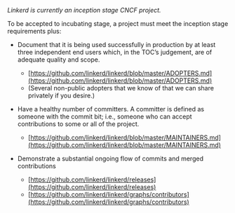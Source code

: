 _Linkerd is currently an inception stage CNCF project._

To be accepted to incubating stage, a project must meet the inception stage requirements plus:

* Document that it is being used successfully in production by at least three independent end users which, in the TOC’s judgement, are of adequate quality and scope.

    * [https://github.com/linkerd/linkerd/blob/master/ADOPTERS.md](https://github.com/linkerd/linkerd/blob/master/ADOPTERS.md)
    * (Several non-public adopters that we know of that we can share privately if you desire.)

* Have a healthy number of committers. A committer is defined as someone with the commit bit; i.e., someone who can accept contributions to some or all of the project.

    * [https://github.com/linkerd/linkerd/blob/master/MAINTAINERS.md](https://github.com/linkerd/linkerd/blob/master/MAINTAINERS.md)

* Demonstrate a substantial ongoing flow of commits and merged contributions

    * [https://github.com/linkerd/linkerd/releases](https://github.com/linkerd/linkerd/releases)
    * [https://github.com/linkerd/linkerd/graphs/contributors](https://github.com/linkerd/linkerd/graphs/contributors)

